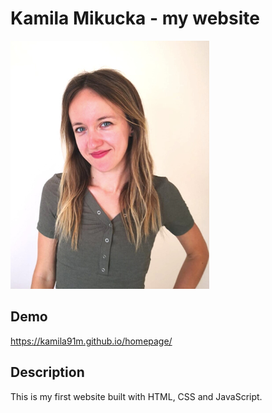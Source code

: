 # Kamila Mikucka - my website 

![Kamila Mikucka](images/zdjecie.png)

## Demo
https://kamila91m.github.io/homepage/ 

## Description
This is my first website built with HTML, CSS and JavaScript. 
